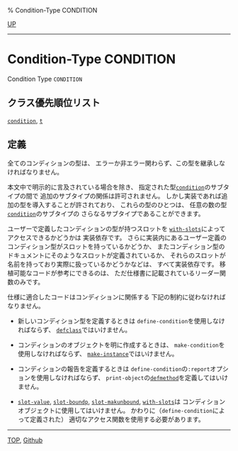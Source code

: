 % Condition-Type CONDITION

[UP](9.2.html)  

---

# Condition-Type **CONDITION**


Condition Type `CONDITION`


## クラス優先順位リスト

[`condition`](9.2.condition.html),
[`t`](4.4.t-system-class.html)


## 定義

全てのコンディションの型は、
エラーか非エラー関わらず、この型を継承しなければなりません。

本文中で明示的に言及されている場合を除き、
指定された型[`condition`](9.2.condition.html)のサブタイプの間で
追加のサブタイプの関係は許可されません。
しかし実装であれば追加の型を導入することが許されており、
これらの型のひとつは、
任意の数の型[`condition`](9.2.condition.html)のサブタイプの
さらなるサブタイプであることができます。

ユーザーで定義したコンディションの型が持つスロットを
[`with-slots`](7.7.with-slots.html)によってアクセスできるかどうかは
実装依存です。
さらに実装内にあるユーザー定義のコンディション型がスロットを持っているかどうか、
またコンディション型のドキュメントにそのようなスロットが定義されているか、
それらのスロットが名前を持っており実際に扱っているかどうかなどは、
すべて実装依存です。
移植可能なコードが参考にできるのは、
ただ仕様書に記載されているリーダー関数のみです。

仕様に適合したコードはコンディションに関係する
下記の制約に従わなければなりません。

- 新しいコンディション型を定義するときは
`define-condition`を使用しなければならず、
[`defclass`](7.7.defclass.html)ではいけません。

- コンディションのオブジェクトを明に作成するときは、
`make-condition`を使用しなければならず、
[`make-instance`](7.7.make-instance.html)ではいけません。

- コンディションの報告を定義するときは
`define-condition`の`:report`オプションを使用しなければならず、
`print-object`の[`defmethod`](7.7.defmethod.html)を定義してはいけません。

- [`slot-value`](7.7.slot-value.html), [`slot-boundp`](7.7.slot-boundp.html),
[`slot-makunbound`](7.7.slot-makunbound.html), [`with-slots`](7.7.with-slots.html)は
コンディションオブジェクトに使用してはいけません。
かわりに（`define-condition`によって定義された）
適切なアクセス関数を使用する必要があります。


---
[TOP](index.html),  [Github](https://github.com/nptcl/npt-japanese)

